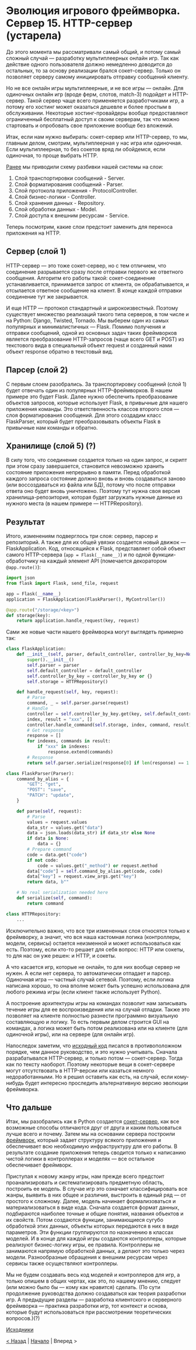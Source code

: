 # Эволюция игрового фреймворка. Сервер 15. HTTP-сервер (устарела)

До этого момента мы рассматривали самый общий, и потому самый сложный случай — разработку мультиплеерных онлайн игр. Так как действие одного пользователя должно немедленно доводится до остальных, то за основу реализации брался сокет-сервер. Только он позволяет серверу самому инициировать отправку сообщений клиенту.

Но не все онлайн игры мультиплеерные, и не все игры — онлайн. Для одиночных онлайн игр (вроде ферм, слотов, match-3) подойдет и HTTP-сервер. Такой сервер чаще всего применяется разработчиками игр, а потому его хостинг может оказаться дешевле и более простым в обслуживании. Некоторые хостинг-провайдеры вообще предоставляют ограниченный бесплатный доступ к своим серверам, так что можно стартовать и опробовать свое приложение вообще без вложений.

Итак, если нам нужно выбирать: сокет-сервер или HTTP-сервер, то мы, главным делом, смотрим, мультиплеерная у нас игра или одиночная. Если мультиплеерная, то без сокетов вряд ли обойдемся, если одиночная, то проще выбрать HTTP.

[Ранее](02_server_12.md#layers) мы приводили схему разбивки нашей системы на слои:
1. Слой транспортировки сообщений - Server.
2. Слой форматирования сообщений - Parser.
3. Слой протокола приложения - ProtocolController.
4. Слой бизнес-логики - Controller.
5. Слой хранения данных - Repository.
6. Слой обработки данных - Model.
7. Слой доступа к внешним ресурсам - Service.

Теперь посмотрим, какие слои предстоит заменить для переноса приложения на HTTP.

## Сервер (слой 1)

HTTP-сервер — это тоже сокет-сервер, но с тем отличием, что соединение разрывается сразу после отправки первого же ответного сообщения. Алгоритм его работы такой: сокет-соединение устанавливается, принимается запрос от клиента, он обрабатывается, и отсылается ответное сообщение на клиент. В конце каждой отправки соединение тут же закрывается.

И еще HTTP — протокол стандартный и широкоизвестный. Поэтому существует множество реализаций такого типа серверов, в том числе и на Python: Django, Twisted, Tornado. Мы выберем один из самых популярных и минималистичных — Flask. Помимо получения и отправки сообщений, одной из основных задач таких фреймворков является преобразование HTTP-запросов (чаще всего GET и POST) из текстового вида в специальный объект request и созданный нами объект response обратно в текстовый вид.

## Парсер (слой 2)

С первым слоем разобрались. За транспортировку сообщений (слой 1) будет отвечать один из популярных HTTP-фреймворков. В нашем примере это будет Flask. Далее нужно обеспечить преобразование объектов запросов, которые использует Flask, в привычные для нашего приложения команды. Это ответственность классов второго слоя — слоя форматирования сообщений. Для этого создадим класс FlaskParser, который будет преобразовывать объекты Flask в привычные нам команды и обратно.

## Хранилище (слой 5) (?)

В силу того, что соединение создается только на один запрос, и скрипт при этом сразу завершается, становится невозможно хранить состояние приложения непрерывно в памяти. Перед обработкой каждого запроса состояние должно вновь и вновь создаваться заново (или воссоздаваться из файла или БД), потому что после отправки ответа оно будет вновь уничтожено. Поэтому тут нужна своя версия хранилища-репозитория, которая будет загружать нужные данные из нужного места (в нашем примере — HTTPRepository).

## Результат

Итого, изменениям подверглось три слоя: сервер, парсер и репозиторий. А также для их общей увязки создается новый движок — FlaskApplication. Код, относящийся к Flask, представляет собой объект самого HTTP-сервера (`app = Flask(__name__)`) и по одной функции-обработчику на каждый элемент API (помечается декоратором `@app.route()`):

```python
import json
from flask import Flask, send_file, request

app = Flask(__name__)
application = FlaskApplication(FlaskParser(), MyController())

@app.route("/storage/<key>")
def storage(key):
    return application.handle_request(key, request)
```

Сами же новые части нашего фреймворка могут выглядеть примерно так:

```python
class FlaskApplication:
    def __init__(self, parser, default_controller, controller_by_key=None):
        super().__init__()
        self.parser = parser
        self.default_controller = default_controller
        self.controller_by_key = controller_by_key or {}
        self.storage = HTTPRepository()

    def handle_request(self, key, request):
        # Parse
        command, _ = self.parser.parse(request)
        # Handle
        controller = self.controller_by_key.get(key, self.default_controller)
        index, result = "xxx", []
        controller.handle_command(self.storage, index, command, result)
        # Get response
        response = []
        for indexes, commands in result:
            if "xxx" in indexes:
                response.extend(commands)
        # Response
        return self.parser.serialize(response[0] if len(response) == 1 else response)

class FlaskParser(Parser):
    command_by_alias = {
        "GET": "get",
        "POST": "save",
        "PATCH": "update",
    }

    def parse(self, request):
    	# Parse
        values = request.values
        data_str = values.get("data")
        data = json.loads(data_str) if data_str else None
        if data is None:
            data = {}
        # Prepare command
        code = data.get("code")
        if not code:
            code = values.get("_method") or request.method
        data["code"] = self.command_by_alias.get(code, code)
        data["key"] = request.view_args.get("key")
        return data, b""

    # No real serialization needed here
    def serialize(self, command):
        return command

class HTTPRepository:
	...
```

Исключительно важно, что все три измененных слоя относятся только к фреймворку, а значит, что вся наша кастомная логика (контроллеры, модели, сервисы) остается неизменной и может использоваться как есть. Поэтому, если кто-то решает для себя вопрос: HTTP или сокеты, то для нас он уже решен: и HTTP, и сокеты.

А что касается игр, которые не онлайн, то для них вообще сервер не нужен. А если нет сервера, то автоматически отпадает и парсер. Одиночная игра — частный случай сетевой. Поэтому, если логика написана хорошо, то она вполне может быть успешно использована для любого режима игры (если клиент также использует Python).

А построение архитектуры игры на командах позволит нам записывать течение игры для ее воспроизведения или на случай отладки. Также это позволяет на клиенте полностью разнести программно визуальную составляющую и логику. То есть первым делом строится GUI на командах, а логика может быть потом реализована или на клиенте (для одиночной игры), или на сервере (для онлайн игр).

Напоследок заметим, что [исходный код](https://gitlab.com/markelov-alex/hx-py-framework-evolution) писался в противоположном порядке, чем данное руководство, и это нужно учитывать. Сначала разрабатывался HTTP-сервер, и только потом — сокет-сервер. Тогда как по тексту наоборот. Поэтому некоторые вещи в сокет-сервере могут отсутствовать в HTTP-версии или казаться немного недоработанными. Но я решил оставить как есть, на случай, если кому-нибудь будет интересно проследить альтернативную версию эволюции фреймворка.

## Что дальше

Итак, мы разобрались как в Python создается [сокет-сервер](02_server_08.md), как все возможные способы отличаются друг от друга и каким пользоваться лучше всего и почему. Затем мы на основании сервера построили [фреймворк](02_server_09.md), который задает структуру всякого приложения и обеспечивает всю необходимую инфраструктуру для его работы. В результате создание приложения теперь сводится только к написанию чистой логики в контроллерах и моделях — все остальное обеспечивает фреймворк.

Приступая к новому жанру игры, нам прежде всего предстоит проанализировать и систематизировать предметную область, построить ее модель. В случае игр это означает классифицировать все жанры, выявить в них общее и различия, выстроить в единый ряд — от простого к сложному. Далее, модель начинает формализоваться и материализоваться в виде кода. Сначала создается формат данных, подбираются наиболее точные и общие понятия, названия объектов и их свойств. Потом создаются функции, занимающиеся сугубо обработкой этих данных, объекты которых передаются в них в виде параметров. Эти функции группируются по назначению в классах моделей. И в конце для каждой игры создаются контроллеры, которые реализуют бизнес-логику игры, ее правила. Контроллеры не занимаются напрямую обработкой данных, а делают это только через модели. Разнообразные обращения к внешним ресурсам через сервисы также осуществляют контроллеры.

Мы не будем создавать весь код моделей и контроллеров для игр, а только опишем в общих чертах, как это, по нашему мнению, следует (или можно было бы — кому как нравится) сделать. (По сути продолжение руководства должно создаваться как теория разработки игр. А предыдущие разделы — разработка клиентского и серверного фреймворка — практика разработки игр, тот контекст и основа, которые будут использоваться при рассмотрении теоретических вопросов.)(?)

[Исходники](https://gitlab.com/markelov-alex/hx-py-framework-evolution/-/tree/main/f_models/server_flask/)

[< Назад](02_server_14.md)  |  [Начало](00_intro_01.md)  |  Вперед >
